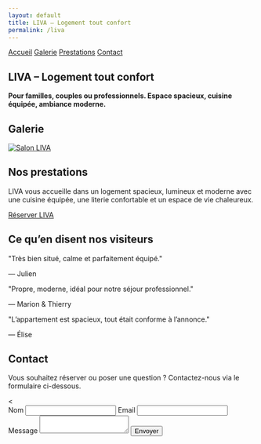```yaml
---
layout: default
title: LIVA – Logement tout confort
permalink: /liva
---
```


<div class="bg-gray-100 min-h-screen px-4 text-center">

  <!-- MENU DE NAVIGATION -->
  <nav class="flex justify-center space-x-6 py-6 text-sm font-semibold uppercase tracking-wide">
    <a href="{{ site.baseurl }}/" class="hover:underline">Accueil</a>
    <a href="#galerie" class="hover:underline">Galerie</a>
    <a href="#prestations" class="hover:underline">Prestations</a>
    <a href="#contact" class="hover:underline">Contact</a>
  </nav>

  <!-- SECTION ACCUEIL -->
  <section id="accueil" class="py-6">
    <h1 class="text-4xl font-bold mb-4">LIVA – Logement tout confort</h1>
    <p class="text-lg max-w-xl mx-auto mb-6">
      <strong class="text-black">
        Pour familles, couples ou professionnels. Espace spacieux, cuisine équipée, ambiance moderne.
      </strong>
    </p>
  </section>

  <!-- SECTION GALERIE -->
  <section id="galerie" class="py-8">
    <h2 class="text-2xl font-bold mb-6">Galerie</h2>
    <div class="flex justify-center">
      <a href="{{ site.baseurl }}/assets/images/salon1.jpg" data-lightbox="liva" data-title="Salon LIVA">
        <img src="{{ site.baseurl }}/assets/images/salon1.jpg" alt="Salon LIVA" class="h-48 rounded shadow" />
      </a>
      <!-- Images masquées -->
      <a href="{{ site.baseurl }}/assets/images/Liva.jpg" data-lightbox="liva" data-title="Salon LIVA" style="display: none;"></a>
      <a href="{{ site.baseurl }}/assets/images/chaise.jpg" data-lightbox="liva" data-title="Salon LIVA" style="display: none;"></a>
      <a href="{{ site.baseurl }}/assets/images/espacerepas.jpg" data-lightbox="liva" data-title="Coin repas LIVA" style="display: none;"></a>
      <a href="{{ site.baseurl }}/assets/images/the.jpg" data-lightbox="liva" data-title="Table LIVA" style="display: none;"></a>
    </div>
  </section>

  <!-- SECTION PRESTATIONS -->
  <section id="prestations" class="py-12">
    <h2 class="text-2xl font-bold mb-6">Nos prestations</h2>
    <p class="max-w-xl mx-auto text-lg mb-6">
      LIVA vous accueille dans un logement spacieux, lumineux et moderne avec une cuisine équipée, une literie confortable et un espace de vie chaleureux.
    </p>
    <a href="https://www.airbnb.fr/rooms/41095534?guests=1&adults=2&s=67&unique_share_id=e0082f3f-afbb-4a7f-8e36-141205d4c373"
       class="bg-white text-black hover:bg-gray-300 font-semibold py-3 px-6 rounded-full transition inline-block">
      Réserver LIVA
    </a>
  </section>

  <!-- AVIS CLIENTS -->
  <section class="py-12">
    <h2 class="text-2xl font-bold mb-6">Ce qu’en disent nos visiteurs</h2>
    <div class="relative w-full max-w-2xl mx-auto overflow-hidden">
      <div id="testimonial-carousel-liva" class="whitespace-nowrap transition-transform duration-700 ease-in-out">
        <div class="inline-block w-full px-4">
          <p class="text-lg italic mb-2">"Très bien situé, calme et parfaitement équipé."</p>
          <p class="text-sm text-gray-600">— Julien</p>
        </div>
        <div class="inline-block w-full px-4">
          <p class="text-lg italic mb-2">"Propre, moderne, idéal pour notre séjour professionnel."</p>
          <p class="text-sm text-gray-600">— Marion & Thierry</p>
        </div>
        <div class="inline-block w-full px-4">
          <p class="text-lg italic mb-2">"L’appartement est spacieux, tout était conforme à l’annonce."</p>
          <p class="text-sm text-gray-600">— Élise</p>
        </div>
      </div>
    </div>
  </section>

  <script>
    let indexLiva = 0;
    const carouselLiva = document.getElementById('testimonial-carousel-liva');
    const slideCountLiva = carouselLiva.children.length;

    setInterval(() => {
      indexLiva = (indexLiva + 1) % slideCountLiva;
      carouselLiva.style.transform = `translateX(-${indexLiva * 100}%)`;
    }, 5000);
  </script>

  <!-- SECTION CONTACT -->
  <section id="contact" class="text-center py-12">
  <h2 class="text-2xl font-bold mb-4">Contact</h2>
  <p class="text-lg mb-4">
    Vous souhaitez réserver ou poser une question ? Contactez-nous via le formulaire ci-dessous.
  </p>
  <<form action="https://formspree.io/f/mwkgrvlw" method="POST" class="max-w-xl mx-auto text-left space-y-4">
  <label class="block">
    <span class="text-white">Nom</span>
    <input type="text" name="nom" required class="mt-1 block w-full rounded border-gray-300 text-black" />
  </label>
  <label class="block">
    <span class="text-white">Email</span>
    <input type="email" name="email" required class="mt-1 block w-full rounded border-gray-300 text-black" />
  </label>
  <label class="block">
    <span class="text-white">Message</span>
    <textarea name="message" required class="mt-1 block w-full rounded border-gray-300 text-black"></textarea>
  </label>
  <button type="submit" class="bg-white text-black hover:bg-gray-300 font-semibold py-2 px-4 rounded">
    Envoyer
  </button>
</form>
</section>


</div>
